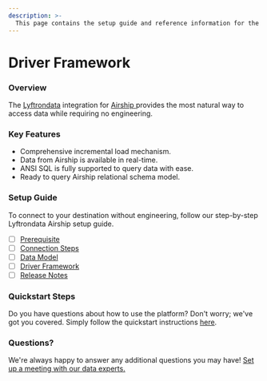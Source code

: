 ```yaml
---
description: >-
  This page contains the setup guide and reference information for the Airship source connector.
---
```


# Driver Framework

### Overview

The [Lyftrondata](https://www.lyftrondata.com/) integration for [Airship](https://www.lyftrondata.com/integration/airship/)[ ](https://www.lyftrondata.com/integration/airship/)provides the most natural way to access data while requiring no engineering.

### Key Features

* Comprehensive incremental load mechanism.
* Data from Airship is available in real-time.&#x20;
* ANSI SQL is fully supported to query data with ease.
* Ready to query Airship relational schema model.

### Setup Guide

To connect to your destination without engineering, follow our step-by-step Lyftrondata Airship setup guide.

* [ ] [Prerequisite](../../business-analytics/airship/prerequisite.md)
* [ ] [Connection Steps](../../business-analytics/airship/connection-steps.md)
* [ ] [Data Model](../../business-analytics/airship/data-model/)
* [ ] [Driver Framework](../../business-analytics/airship/driver-framework/)
* [ ] [Release Notes](../../business-analytics/airship/release-notes.md)

### Quickstart Steps

Do you have questions about how to use the platform? Don't worry; we've got you covered. Simply follow the quickstart instructions [here](../../../quickstart-steps.md).

### Questions? <a href="#questions" id="questions"></a>

We're always happy to answer any additional questions you may have! [Set up a meeting with our data experts.](https://www.lyftrondata.com/book-a-meeting/)


